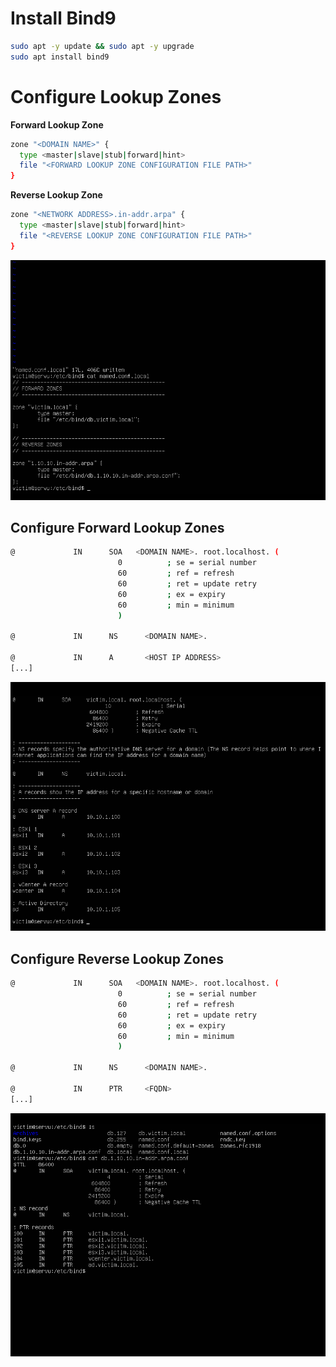 # Install Bind9

```Bash
sudo apt -y update && sudo apt -y upgrade
sudo apt install bind9
```

# Configure Lookup Zones

**Forward Lookup Zone**
```Bash
zone "<DOMAIN NAME>" {
  type <master|slave|stub|forward|hint>
  file "<FORWARD LOOKUP ZONE CONFIGURATION FILE PATH>"
}
```


**Reverse Lookup Zone**
```Bash
zone "<NETWORK ADDRESS>.in-addr.arpa" {
  type <master|slave|stub|forward|hint>
  file "<REVERSE LOOKUP ZONE CONFIGURATION FILE PATH>"
}
```

![](https://github.com/JonmarCorpuz/Documentations/blob/main/Bind9/Assets/Bind9%20Zones.png)

## Configure Forward Lookup Zones

```Bash
@             IN      SOA   <DOMAIN NAME>. root.localhost. (
                        0          ; se = serial number
                        60         ; ref = refresh
                        60         ; ret = update retry
                        60         ; ex = expiry
                        60         ; min = minimum
                        )

@             IN      NS      <DOMAIN NAME>.

@             IN      A       <HOST IP ADDRESS>
[...]
```

![](https://github.com/JonmarCorpuz/Documentations/blob/main/Bind9/Assets/Bind9%20Forward%20Zones.png)

## Configure Reverse Lookup Zones

```Bash
@             IN      SOA   <DOMAIN NAME>. root.localhost. (
                        0          ; se = serial number
                        60         ; ref = refresh
                        60         ; ret = update retry
                        60         ; ex = expiry
                        60         ; min = minimum
                        )

@             IN      NS      <DOMAIN NAME>.

@             IN      PTR     <FQDN>
[...]
```

![](https://github.com/JonmarCorpuz/Documentations/blob/main/Bind9/Assets/Bind9%20Reverse%20Lookup%20Zone.png)
